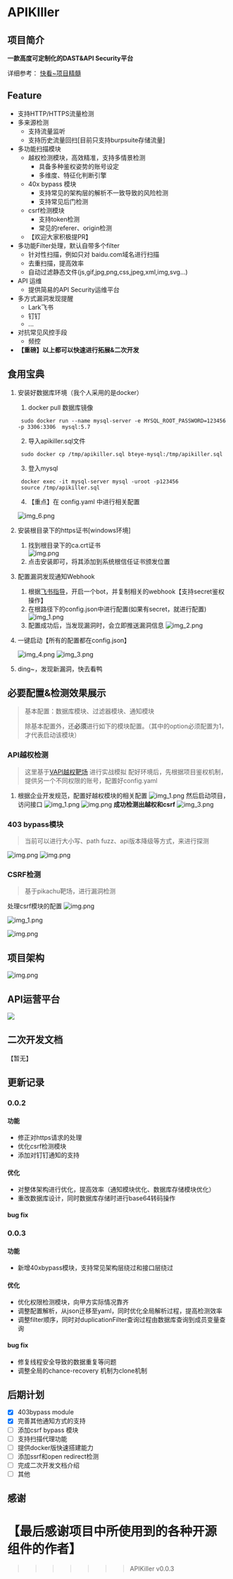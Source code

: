 # APIKIller


## 项目简介
**一款高度可定制化的DAST&API Security平台**

详细参考： [快看~项目精髓](https://aur0ra.cn/3-apikiller/)


## Feature
- 支持HTTP/HTTPS流量检测
- 多来源检测
  - 支持流量监听
  - 支持历史流量回扫\[目前只支持burpsuite存储流量\]
- 多功能扫描模块
  - 越权检测模块，高效精准，支持多情景检测
    - 具备多种鉴权姿势的账号设定
    - 多维度、特征化判断引擎
  - 40x bypass 模块
    - 支持常见的架构层的解析不一致导致的风险检测
    - 支持常见后门检测
  - csrf检测模块
    - 支持token检测
    - 常见的referer、origin检测
  - 【欢迎大家积极提PR】
- 多功能Filter处理，默认自带多个filter
  - 针对性扫描，例如只对 baidu.com域名进行扫描
  - 去重扫描，提高效率
  - 自动过滤静态文件(js,gif,jpg,png,css,jpeg,xml,img,svg...)
- API 运维
  - 提供简易的API Security运维平台
- 多方式漏洞发现提醒
  - Lark飞书
  - 钉钉
  - ...
- 对抗常见风控手段
  - 频控
- **【重磅】以上都可以快速进行拓展&二次开发**

## 食用宝典
1. 安装好数据库环境（我个人采用的是docker）
   1. docker pull 数据库镜像
   ```shell
    sudo docker run --name mysql-server -e MYSQL_ROOT_PASSWORD=123456 -p 3306:3306  mysql:5.7
   ```
   2. 导入apikiller.sql文件
   ```shell
    sudo docker cp /tmp/apikiller.sql bteye-mysql:/tmp/apikiller.sql
   ```
   3. 登入mysql
   ```shell
    docker exec -it mysql-server mysql -uroot -p123456
    source /tmp/apikiller.sql
   ```
   4. 【重点】在 config.yaml 中进行相关配置
   
   ![img_6.png](static/img/img_6.png)
2. 安装根目录下的https证书[windows环境]
   1. 找到根目录下的ca.crt证书  
   ![img.png](static/img/img.png)
   2. 点击安装即可，将其添加到系统根信任证书颁发位置
3. 配置漏洞发现通知Webhook
   1. 根据[飞书指导](https://open.feishu.cn/document/ukTMukTMukTM/ucTM5YjL3ETO24yNxkjN)，开启一个bot，并复制相关的webhook【支持secret鉴权操作】
   2. 在根路径下的config.json中进行配置(如果有secret，就进行配置)
   ![img_1.png](static/img/img_1.png)
   3. 配置成功后，当发现漏洞时，会立即推送漏洞信息
   ![img_2.png](static/img/img_2.png)
4. 一键启动【所有的配置都在config.json】

    ![img_4.png](static/img/img_4.png)
    ![img_3.png](static/img/img_3.png)
5. ding~，发现新漏洞，快去看鸭

## 必要配置&检测效果展示
> 基本配置：数据库模块、过滤器模块、通知模块
> 
> 除基本配置外，还**必须**进行如下的模块配置。（其中的option必须配置为1，才代表启动该模块）
>
### API越权检测
>这里基于[VAPI越权靶场](https://www.freebuf.com/vuls/332312.html) 进行实战模拟
配好环境后，先根据项目鉴权机制，提供另一个不同权限的账号，配置好config.yaml
> 
1. 根据企业开发规范，配置好越权模块的相关配置
![img_1.png](static/img/img_20.png)
然后启动项目，访问接口
![img_1.png](static/img/img_21.png)
![img.png](static/img/img_22.png)
**成功检测出越权和csrf**
![img_3.png](static/img/img_23.png)

### 403 bypass模块
> 当前可以进行大小写、path fuzz、api版本降级等方式，来进行探测

![img.png](static/img/img_030102.png)
![img.png](static/img/img_030101.png)


### CSRF检测
> 基于pikachu靶场，进行漏洞检测

处理csrf模块的配置
![img.png](static/img/img_030103.png)

![img_1.png](static/img/img_25.png)

![img.png](static/img/img_24.png)


## 项目架构
![img.png](static/img/architecture.jpg)


## API运营平台
![](static/img/2.jpg)


## 二次开发文档
【暂无】

## 更新记录
### 0.0.2
#### 功能
- 修正对https请求的处理
- 优化csrf检测模块
- 添加对钉钉通知的支持

#### 优化
- 对整体架构进行优化，提高效率（通知模块优化、数据库存储模块优化）
- 重改数据库设计，同时数据库存储时进行base64转码操作

#### bug fix



### 0.0.3
#### 功能
- 新增40xbypass模块，支持常见架构层绕过和接口层绕过

#### 优化
- 优化权限检测模块，向甲方实际情况靠齐
- 调整配置解析，从json迁移至yaml，同时优化全局解析过程，提高检测效率
- 调整filter顺序，同时对duplicationFilter查询过程由数据库查询到成员变量查询

#### bug fix
- 修复线程安全导致的数据重复等问题
- 调整全局的chance-recovery 机制为clone机制



## 后期计划
- [x] 403bypass module
- [x] 完善其他通知方式的支持
- [ ] 添加csrf bypass 模块
- [ ] 支持扫描代理功能
- [ ] 提供docker版快速搭建能力
- [ ] 添加ssrf和open redirect检测
- [ ] 完成二次开发文档介绍
- [ ] 其他

## 感谢
【**最后感谢项目中所使用到的各种开源组件的作者**】
=======

>>>>>>> APIKiller v0.0.3
